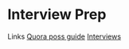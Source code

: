# Interview Prep

Links
[Quora poss guide](https://www.quora.com/How-do-I-start-learning-or-strengthen-my-knowledge-of-data-structures-and-algorithms)
[Interviews](https://interviewing.io/recordings/)
